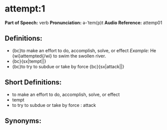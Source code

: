 # attempt:1

**Part of Speech:** verb
**Pronunciation:** ə-ˈtem(p)t
**Audio Reference:** attemp01

## Definitions:
- {bc}to make an effort to do, accomplish, solve, or effect 
  *Example:* He {wi}attempted{/wi} to swim the swollen river.
- {bc}{sx|tempt||}
- {bc}to try to subdue or take by force {bc}{sx|attack||}

## Short Definitions:
- to make an effort to do, accomplish, solve, or effect
- tempt
- to try to subdue or take by force : attack

## Synonyms:
